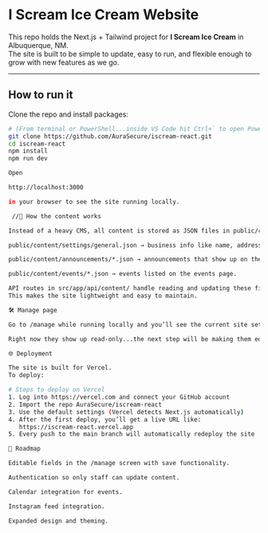# I Scream Ice Cream Website

This repo holds the Next.js + Tailwind project for **I Scream Ice Cream** in Albuquerque, NM.  
The site is built to be simple to update, easy to run, and flexible enough to grow with new features as we go.

---

## How to run it

Clone the repo and install packages:

```bash
# (From terminal or PowerShell...inside VS Code hit Ctrl+` to open PowerShell, then enter these commands)
git clone https://github.com/AuraSecure/iscream-react.git
cd iscream-react
npm install
npm run dev

Open

http://localhost:3000

in your browser to see the site running locally.

 //📂 How the content works

Instead of a heavy CMS, all content is stored as JSON files in public/content:

public/content/settings/general.json → business info like name, address, email, Instagram, etc.

public/content/announcements/*.json → announcements that show up on the site.

public/content/events/*.json → events listed on the events page.

API routes in src/app/api/content/ handle reading and updating these files.
This makes the site lightweight and easy to maintain.

🛠 Manage page

Go to /manage while running locally and you’ll see the current site settings pulled from JSON.

Right now they show up read-only...the next step will be making them editable with Confirm / No Changes logic.

🌐 Deployment

The site is built for Vercel.
To deploy:

# Steps to deploy on Vercel
1. Log into https://vercel.com and connect your GitHub account
2. Import the repo AuraSecure/iscream-react
3. Use the default settings (Vercel detects Next.js automatically)
4. After the first deploy, you’ll get a live URL like:
   https://iscream-react.vercel.app
5. Every push to the main branch will automatically redeploy the site

🔮 Roadmap

Editable fields in the /manage screen with save functionality.

Authentication so only staff can update content.

Calendar integration for events.

Instagram feed integration.

Expanded design and theming.
```
